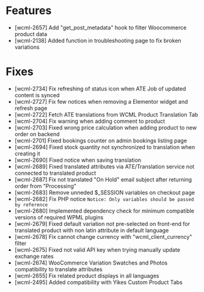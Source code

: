 # Features
* [wcml-2657] Add "get_post_metadata" hook to filter Woocommerce product data
* [wcml-2138] Added function in troubleshooting page to fix broken variations

# Fixes
* [wcml-2734] Fix refreshing of status icon when ATE Job of updated content is synced
* [wcml-2727] Fix few notices when removing a Elementor widget and refresh page
* [wcml-2722] Fetch ATE translations from WCML Product Translation Tab
* [wcml-2704] Fix warning when adding comment to product
* [wcml-2703] Fixed wrong price calculation when adding product to new order on backend
* [wcml-2701] Fixed bookings counter on admin bookings listing page
* [wcml-2694] Fixed stock quantity not synchronized to translation when creating it
* [wcml-2690] Fixed notice when saving translation
* [wcml-2689] Fixed translated attributes via ATE/Translation service not connected to translated product
* [wcml-2687] Fix not translated "On Hold" email subject after returning order from "Processing"
* [wcml-2683] Remove unneded $_SESSION variables on checkout page
* [wcml-2682] Fix PHP notice `Notice: Only variables should be passed by reference`
* [wcml-2680] Implemented dependency check for minimum compatible versions of required WPML plugins
* [wcml-2679] Fixed default variation not pre-selected on front-end for translated product with non latin attribute in default language
* [wcml-2678] Fix cannot change currency with "wcml_client_currency" filter
* [wcml-2675] Fixed not valid API key when trying manually update exchange rates
* [wcml-2674] WooCommerce Variation Swatches and Photos compatibility to translate attributes
* [wcml-2655] Fix related product displays in all languages
* [wcml-2495] Added compatibility with Yikes Custom Product Tabs